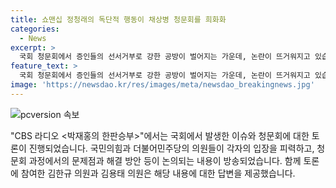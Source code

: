 ```yaml
---
title: 쇼맨십 정청래의 독단적 행동이 채상병 청문회를 희화화
categories:
  - News
excerpt: >
  국회 청문회에서 증인들의 선서거부로 강한 공방이 벌어지는 가운데, 논란이 뜨거워지고 있습니다. 이종섭 전 장관 등의 증인 신뢰도에 대한 의문이 커지면서, 청문회의 효과와 목적에 대한 논의가 이어지고 있습니다. 청문회는 민주당과 국민의힘 간의 야당-여당 갈등 때문에 일방적으로 진행된 측면이 눈에 띄며, 이에 대한 비판과 우려가 나오고 있습니다.
feature_text: >
  국회 청문회에서 증인들의 선서거부로 강한 공방이 벌어지는 가운데, 논란이 뜨거워지고 있습니다. 이종섭 전 장관 등의 증인 신뢰도에 대한 의문이 커지면서, 청문회의 효과와 목적에 대한 논의가 이어지고 있습니다. 청문회는 민주당과 국민의힘 간의 야당-여당 갈등 때문에 일방적으로 진행된 측면이 눈에 띄며, 이에 대한 비판과 우려가 나오고 있습니다.
image: 'https://newsdao.kr/res/images/meta/newsdao_breakingnews.jpg'
---
```


<p><img src="https://newsdao.kr/res/images/meta/newsdao_breakingnews.jpg" alt="pcversion 속보" /></p>

<p>"CBS 라디오 &lt;박재홍의 한판승부&gt;"에서는 국회에서 발생한 이슈와 청문회에 대한 토론이 진행되었습니다. 국민의힘과 더불어민주당의 의원들이 각자의 입장을 피력하고, 청문회 과정에서의 문제점과 해결 방안 등이 논의되는 내용이 방송되었습니다. 함께 토론에 참여한 김한규 의원과 김용태 의원은 해당 내용에 대한 답변을 제공했습니다.</p>

